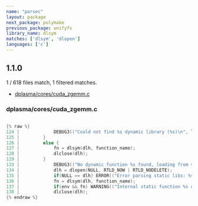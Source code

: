 ```yaml
---
name: "parsec"
layout: package
next_package: polymake
previous_package: unifyfs
library_name: dlsym
matches: ['dlsym', 'dlopen']
languages: ['c']
---
```

## 1.1.0
1 / 618 files match, 1 filtered matches.

 - [dplasma/cores/cuda_zgemm.c](#dplasmacorescuda_zgemmc)

### dplasma/cores/cuda_zgemm.c

```c

{% raw %}
124 |             DEBUG3(("Could not find %s dynamic library (%s)\n", library_name, dlerror()));
125 |         }
126 |         else {
127 |             fn = dlsym(dlh, function_name);
128 |             dlclose(dlh);
129 |         }
133 |             DEBUG3(("No dynamic function %s found, loading from statically linked\n", function_name));
134 |             dlh = dlopen(NULL, RTLD_NOW | RTLD_NODELETE);
135 |             if(NULL == dlh) ERROR(("Error parsing static libs: %s\n", dlerror()));
136 |             fn = dlsym(dlh, function_name);
137 |             if(env && fn) WARNING(("Internal static function %s used (because library %s didn't loaded correctly)\n", function_name, library_name));
138 |             dlclose(dlh);
{% endraw %}

```